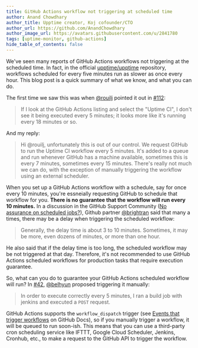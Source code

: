 ```yaml
---
title: GitHub Actions workflow not triggering at scheduled time
author: Anand Chowdhary
author_title: Upptime creator, Koj cofounder/CTO
author_url: https://github.com/AnandChowdhary
author_image_url: https://avatars.githubusercontent.com/u/2841780
tags: [uptime-monitor, github-actions]
hide_table_of_contents: false
---
```


We've seen many reports of GitHub Actions workflows not triggering at the scheduled time. In fact, in the official [upptime/upptime](https://github.com/upptime/upptime) repository, workflows scheduled for every five minutes run as slower as once every hour. This blog post is a quick summary of what we know, and what you can do.

<!--truncate-->

The first time we saw this was when [@rouilj](https://github.com/rouilj) pointed it out in [#112](https://github.com/upptime/upptime/discussions/112):

> If I look at the GitHub Actions listing and select the "Uptime CI", I don't see it being executed every 5 minutes; it looks more like it's running every 18 minutes or so.

And my reply:

> Hi @rouilj, unfortunately this is out of our control. We request GitHub to run the Uptime CI workflow every 5 minutes. It's added to a queue and run whenever GitHub has a machine available, sometimes this is every 7 minutes, sometimes every 15 minutes. There's really not much we can do, with the exception of manually triggering the workflow using an external scheduler.

When you set up a GitHub Actions workflow with a schedule, say for once every 10 minutes, you're essneially requesting GitHub to schedule that workflow for you. **There is no guarantee that the workflow will run every 10 minutes.** In a discussion in the GitHub Support Community ([No assurance on scheduled jobs?](https://github.community/t/no-assurance-on-scheduled-jobs/133753)), Github partner [@brightran](https://github.com/brightran) said that many a times, there may be a delay when triggering the scheduled workflow:

> Generally, the delay time is about 3 to 10 minutes. Sometimes, it may be more, even dozens of minutes, or more than one hour.

He also said that if the delay time is too long, the scheduled workflow may be not triggered at that day. Therefore, it's not recommended to use GitHub Actions scheduled workflows for production tasks that require execution guarantee.

So, what can you do to guarantee your GitHub Actions scheduled workflow will run? In [#42](https://github.com/upptime/upptime/issues/42), [@belhyun](https://github.com/belhyun) proposed triggering it manually:

> In order to execute correctly every 5 minutes, I ran a build job with jenkins and executed a `POST` request.

GitHub Actions supports the `workflow_dispatch` trigger (see [Events that trigger workflows](https://docs.github.com/en/actions/reference/events-that-trigger-workflows) on GitHub Docs), so if you manually trigger a workflow, it will be queued to run soon-ish. This means that you can use a third-party cron scheduling service like IFTTT, Google Cloud Scheduler, Jenkins, Cronhub, etc., to make a request to the GitHub API to trigger the workflow.
